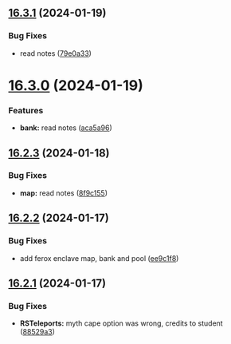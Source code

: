 ## [16.3.1](https://github.com/Torwent/WaspLib/compare/v16.3.0...v16.3.1) (2024-01-19)


### Bug Fixes

* read notes ([79e0a33](https://github.com/Torwent/WaspLib/commit/79e0a33a855cd4ac9f02a4dc8dbad3f613e6c6ae))



# [16.3.0](https://github.com/Torwent/WaspLib/compare/v16.2.3...v16.3.0) (2024-01-19)


### Features

* **bank:** read notes ([aca5a96](https://github.com/Torwent/WaspLib/commit/aca5a96cb9b540ab46d588fb13bc680836e77966))



## [16.2.3](https://github.com/Torwent/WaspLib/compare/v16.2.2...v16.2.3) (2024-01-18)


### Bug Fixes

* **map:** read notes ([8f9c155](https://github.com/Torwent/WaspLib/commit/8f9c155baf84ca9f87a74f94b93052cf5a97d76b))



## [16.2.2](https://github.com/Torwent/WaspLib/compare/v16.2.1...v16.2.2) (2024-01-17)


### Bug Fixes

* add ferox enclave map, bank and pool ([ee9c1f8](https://github.com/Torwent/WaspLib/commit/ee9c1f83fc226a3c35494413223ed6b578d70358))



## [16.2.1](https://github.com/Torwent/WaspLib/compare/v16.2.0...v16.2.1) (2024-01-17)


### Bug Fixes

* **RSTeleports:** myth cape option was wrong, credits to student ([88529a3](https://github.com/Torwent/WaspLib/commit/88529a3686b5aa4cb7566d3faafcac55ffb66f0e))



